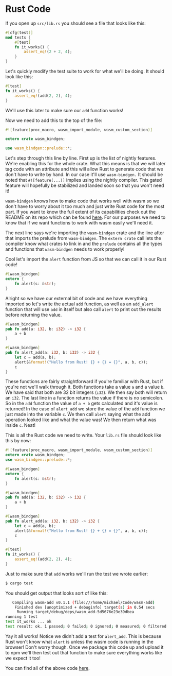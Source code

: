 # Rust Code

If you open up `src/lib.rs` you should see a file that looks like this:

```rust
#[cfg(test)]
mod tests {
    #[test]
    fn it_works() {
        assert_eq!(2 + 2, 4);
    }
}
```

Let's quickly modify the test suite to work for what we'll be doing. It should look like this:

```rust
#[test]
fn it_works() {
    assert_eq!(add(2, 2), 4);
}
```

We'll use this later to make sure our `add` function works!

Now we need to add this to the top of the file:

```rust
#![feature(proc_macro, wasm_import_module, wasm_custom_section)]

extern crate wasm_bindgen;

use wasm_bindgen::prelude::*;
```

Let's step through this line by line. First up is the list of nightly features. We're enabling this for
the whole crate. What this means is that we will later tag code with an attribute and this will
allow Rust to generate code that we don't have to write by hand. In our case it'll use
`wasm-bindgen.` It should be noted that `#![feature(...)]` implies using the nightly
compiler. This gated feature will hopefully be stabilized and landed soon so that you won't need it!

`wasm-bindgen` knows how to make code that works well with wasm so we don't have to
worry about it too much and just write Rust code for the most part. If you want to know the full
extent of its capabilities check out the README on its repo which can be found
[here](https://github.com/alexcrichton/wasm-bindgen). For our purposes we need to know that if we
want functions to work with wasm easily we'll need it.

The next line says we're importing the `wasm-bindgen` crate and the line after that imports the
prelude from `wasm-bindgen`. The `extern crate` call lets the compiler know what crates to link in
and the `prelude` contains all the types and functions that `wasm-bindgen` needs to work properly!

Cool let's import the `alert` function from JS so that we can call it in our Rust code!

```rust
#[wasm_bindgen]
extern {
    fn alert(s: &str);
}
```

Alright so we have our external bit of code and we have everything imported so let's write the
actual `add` function, as well as an `add_alert` function that will use `add` in itself but also
call `alert` to print out the results before returning the value.

```rust
#[wasm_bindgen]
pub fn add(a: i32, b: i32) -> i32 {
    a + b
}

#[wasm_bindgen]
pub fn alert_add(a: i32, b: i32) -> i32 {
    let c = add(a, b);
    alert(&format!("Hello from Rust! {} + {} = {}", a, b, c));
    c
}
```

These functions are fairly straightforward if you're familiar with Rust, but if you're not we'll walk
through it. Both functions take a value `a` and a value `b`. We have said that both are 32 bit
integers (`i32`). We then say both will return an `i32`. The last line in a function returns the value
if there is no semicolon. So in the `add` function the value of `a + b` gets calculated and it's
value is returned! In the case of `alert_add` we store the value of the `add` function we just made
into the variable `c`. We then call `alert` saying what the add operation looked like and what the
value was! We then return what was inside `c`. Neat!

This is all the Rust code we need to write. Your `lib.rs` file should look like this by now:

```rust
#![feature(proc_macro, wasm_import_module, wasm_custom_section)]
extern crate wasm_bindgen;
use wasm_bindgen::prelude::*;

#[wasm_bindgen]
extern {
    fn alert(s: &str);
}

#[wasm_bindgen]
pub fn add(a: i32, b: i32) -> i32 {
    a + b
}

#[wasm_bindgen]
pub fn alert_add(a: i32, b: i32) -> i32 {
    let c = add(a, b);
    alert(&format!("Hello from Rust! {} + {} = {}", a, b, c));
    c
}

#[test]
fn it_works() {
    assert_eq!(add(2, 2), 4);
}
```

Just to make sure that `add` works we'll run the test we wrote earlier:

```bash
$ cargo test
```

You should get output that looks sort of like this:

```bash
   Compiling wasm-add v0.1.1 (file:///home/michael/Code/wasm-add)
    Finished dev [unoptimized + debuginfo] target(s) in 0.54 secs
     Running target/debug/deps/wasm_add-5d5676e23e39dbea
running 1 test
test it_works ... ok
test result: ok. 1 passed; 0 failed; 0 ignored; 0 measured; 0 filtered out
```

Yay it all works! Notice we didn't add a test for `alert_add`. This is because Rust won't know what
`alert` is unless the wasm code is running in the browser! Don't worry though. Once we package this
code up and upload it to npm we'll then test out that function to make sure everything works like we
expect it too!

You can find all of the above code [here](https://github.com/mgattozzi/wasm-add).
